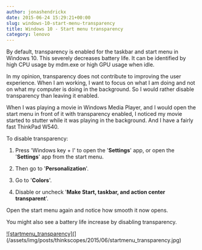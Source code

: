 ```yaml
---
author: jonashendrickx
date: 2015-06-24 15:29:21+00:00
slug: windows-10-start-menu-transparency
title: Windows 10 - Start menu transparency
category: lenovo
---
```

By default, transparency is enabled for the taskbar and start menu in Windows 10. This severely decreases battery life. It can be identified by high CPU usage by mdm.exe or high GPU usage when idle.

In my opinion, transparency does not contribute to improving the user experience. When I am working, I want to focus on what I am doing and not on what my computer is doing in the background. So I would rather disable transparency than leaving it enabled.

When I was playing a movie in Windows Media Player, and I would open the start menu in front of it with transparency enabled, I noticed my movie started to stutter while it was playing in the background. And I have a fairly fast ThinkPad W540.

To disable transparency:



  1. Press 'Windows key + I' to open the '**Settings**' app, or open the '**Settings**' app from the start menu.

  2. Then go to '**Personalization**'.

  3. Go to '**Colors**'.

  4. Disable or uncheck '**Make Start, taskbar, and action center transparent**'.


Open the start menu again and notice how smooth it now opens.

You might also see a battery life increase by disabling transparency.

[![startmenu_transparency](](/assets/img/posts/thinkscopes/2015/06/startmenu_transparency5.jpg)](/assets/img/posts/thinkscopes/2015/06/startmenu_transparency.jpg)
